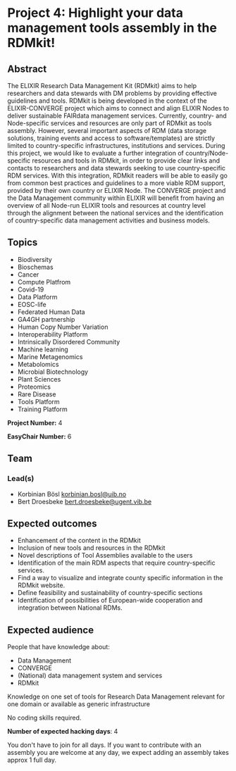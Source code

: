 # Project 4: Highlight your data management tools assembly in the RDMkit!

## Abstract

The ELIXIR Research Data Management Kit (RDMkit) aims to help researchers and data stewards with DM problems by providing effective guidelines and tools. RDMkit is being developed in the context of the ELIXIR-CONVERGE project which aims to connect and align ELIXIR Nodes to deliver sustainable FAIRdata management services.
Currently, country- and Node-specific services and resources are only part of RDMkit as tools assembly. However, several important aspects of RDM (data storage solutions, training events and access to software/templates) are strictly limited to country-specific infrastructures, institutions and services. During this project, we would like to evaluate a further integration of country/Node-specific resources and tools in RDMkit, in order to provide clear links and contacts to researchers and data stewards seeking to use country-specific RDM services. With this integration, RDMkit readers will be able to easily go from common best practices and guidelines to a more viable RDM support, provided by their own country or ELIXIR Node.
The CONVERGE project and the Data Management community within ELIXIR will benefit from having an overview of all Node-run ELIXIR tools and resources at country level through the alignment between the national services and the identification of country-specific data management activities and business models.


## Topics

- Biodiversity
- Bioschemas
- Cancer
- Compute Platfrom
- Covid-19
- Data Platform
- EOSC-life
- Federated Human Data
- GA4GH partnership
- Human Copy Number Variation
- Interoperability Platform
- Intrinsically Disordered Community
- Machine learning
- Marine Metagenomics
- Metabolomics
- Microbial Biotechnology
- Plant Sciences
- Proteomics
- Rare Disease
- Tools Platform
- Training Platform

**Project Number:** 4



**EasyChair Number:** 6

## Team

### Lead(s)

- Korbinian Bösl korbinian.bosl@uib.no
- Bert Droesbeke bert.droesbeke@ugent.vib.be

## Expected outcomes

* Enhancement of the content in the RDMkit
* Inclusion of new tools and resources in the RDMkit
* Novel descriptions of Tool Assemblies available to the users
* Identification of the main RDM aspects that require country-specific services.
* Find a way to visualize and integrate county specific information in the RDMkit website.
* Define feasibility and sustainability of country-specific sections
* Identification of possibilities of European-wide cooperation and integration between National RDMs.

## Expected audience

People that have knowledge about:

- Data Management
- CONVERGE
- (National) data management system and services
- RDMkit

Knowledge on one set of tools for Research Data Management relevant for one domain or available as generic infrastructure

No coding skills required.

**Number of expected hacking days**: 4

You don't have to join for all days. If you want to contribute with an assembly you are welcome at any day, we expect adding an assembly takes approx 1 full day.
